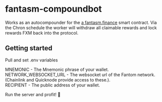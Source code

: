 # fantasm-compoundbot

Works as an autocompounder for the [a fantasm.finance](https://fantasm.finance) smart contract. 
Via the Chron schedule the worker will withdraw all claimable rewards and lock rewards FXM back into the protocol.

## Getting started

Pull and set .env variables

MNEMONIC - The Mnemonic phrase of your wallet.  
NETWORK_WEBSOCKET_URL - The websocket url of the Fantom network. (Chainlink and Quicknode provide access to these.).   
RECIPIENT - The public address of your wallet.   

Run the server and profit! 💸
